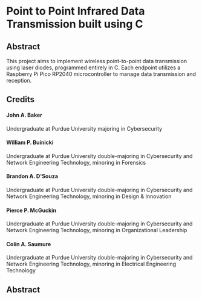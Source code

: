 # Point to Point Infrared Data Transmission built using C
## Abstract
This project aims to implement wireless point-to-point data transmission using laser diodes, programmed entirely in C. Each endpoint utilizes a Raspberry Pi Pico RP2040 microcontroller to manage data transmission and reception. 

## Credits
#### John A. Baker
Undergraduate at Purdue University majoring in Cybersecurity
#### William P. Buinicki
Undergraduate at Purdue University double-majoring in Cybersecurity and Network Engineering Technology, minoring in Forensics
#### Brandon A. D'Souza
Undergraduate at Purdue University double-majoring in Cybersecurity and Network Engineering Technology, minoring in Design & Innovation
#### Pierce P. McGuckin
Undergraduate at Purdue University double-majoring in Cybersecurity and Network Engineering Technology, minoring in Organizational Leadership
#### Colin A. Saumure
Undergraduate at Purdue University double-majoring in Cybersecurity and Network Engineering Technology, minoring in Electrical Engineering Technology

## Abstract
